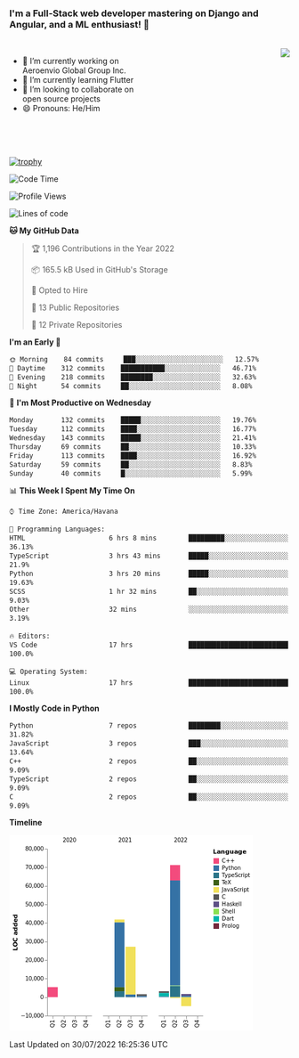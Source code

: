 ### I'm a Full-Stack web developer mastering on Django and Angular, and a ML enthusiast!  👋

<br/>

<img align="right" height="250"  src="https://media1.giphy.com/media/qgQUggAC3Pfv687qPC/giphy.gif?cid=ecf05e470ttfxgsj072btembitu1zn4ti3t3cdyg4jo5b3by&rid=giphy.gif&ct=g" />

 <div style="width:50%">
    <ul>
      <li>🔭 I’m currently working on Aeroenvio Global Group Inc.</li>
      <li>🌱 I’m currently learning Flutter</li>
      <li>👯 I’m looking to collaborate on open source projects</li>
      <li>😄 Pronouns: He/Him</li>
<!--       <li>⚡ Fun fact: I started my first professional project for a company as web dev without knowing any JS </li> -->
    </ul>
  </div>
  
<br/><br/><br/>

[![trophy](https://github-profile-trophy.vercel.app/?username=dfg-98&row=3&column=3&theme=monokai)](https://github.com/ryo-ma/github-profile-trophy)


<!--START_SECTION:waka-->
![Code Time](http://img.shields.io/badge/Code%20Time-354%20hrs%2044%20mins-blue)

![Profile Views](http://img.shields.io/badge/Profile%20Views-0-blue)

![Lines of code](https://img.shields.io/badge/From%20Hello%20World%20I%27ve%20Written-147%20Thousand%20lines%20of%20code-blue)

**🐱 My GitHub Data** 

> 🏆 1,196 Contributions in the Year 2022
 > 
> 📦 165.5 kB Used in GitHub's Storage 
 > 
> 💼 Opted to Hire
 > 
> 📜 13 Public Repositories 
 > 
> 🔑 12 Private Repositories  
 > 
**I'm an Early 🐤** 

```text
🌞 Morning    84 commits     ███░░░░░░░░░░░░░░░░░░░░░░   12.57% 
🌆 Daytime    312 commits    ███████████░░░░░░░░░░░░░░   46.71% 
🌃 Evening    218 commits    ████████░░░░░░░░░░░░░░░░░   32.63% 
🌙 Night      54 commits     ██░░░░░░░░░░░░░░░░░░░░░░░   8.08%

```
📅 **I'm Most Productive on Wednesday** 

```text
Monday       132 commits    █████░░░░░░░░░░░░░░░░░░░░   19.76% 
Tuesday      112 commits    ████░░░░░░░░░░░░░░░░░░░░░   16.77% 
Wednesday    143 commits    █████░░░░░░░░░░░░░░░░░░░░   21.41% 
Thursday     69 commits     ██░░░░░░░░░░░░░░░░░░░░░░░   10.33% 
Friday       113 commits    ████░░░░░░░░░░░░░░░░░░░░░   16.92% 
Saturday     59 commits     ██░░░░░░░░░░░░░░░░░░░░░░░   8.83% 
Sunday       40 commits     █░░░░░░░░░░░░░░░░░░░░░░░░   5.99%

```


📊 **This Week I Spent My Time On** 

```text
⌚︎ Time Zone: America/Havana

💬 Programming Languages: 
HTML                     6 hrs 8 mins        █████████░░░░░░░░░░░░░░░░   36.13% 
TypeScript               3 hrs 43 mins       █████░░░░░░░░░░░░░░░░░░░░   21.9% 
Python                   3 hrs 20 mins       █████░░░░░░░░░░░░░░░░░░░░   19.63% 
SCSS                     1 hr 32 mins        ██░░░░░░░░░░░░░░░░░░░░░░░   9.03% 
Other                    32 mins             ░░░░░░░░░░░░░░░░░░░░░░░░░   3.19%

🔥 Editors: 
VS Code                  17 hrs              █████████████████████████   100.0%

💻 Operating System: 
Linux                    17 hrs              █████████████████████████   100.0%

```

**I Mostly Code in Python** 

```text
Python                   7 repos             ████████░░░░░░░░░░░░░░░░░   31.82% 
JavaScript               3 repos             ███░░░░░░░░░░░░░░░░░░░░░░   13.64% 
C++                      2 repos             ██░░░░░░░░░░░░░░░░░░░░░░░   9.09% 
TypeScript               2 repos             ██░░░░░░░░░░░░░░░░░░░░░░░   9.09% 
C                        2 repos             ██░░░░░░░░░░░░░░░░░░░░░░░   9.09%

```


**Timeline**

![Chart not found](https://raw.githubusercontent.com/dfg-98/dfg-98/main/charts/bar_graph.png) 


 Last Updated on 30/07/2022 16:25:36 UTC
<!--END_SECTION:waka-->
